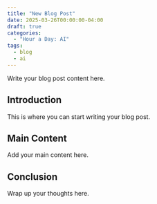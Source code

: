 ```yaml
---
title: "New Blog Post"
date: 2025-03-26T00:00:00-04:00
draft: true
categories:
  - "Hour a Day: AI"
tags:
  - blog
  - ai
---
```


Write your blog post content here.

<!--more-->

## Introduction

This is where you can start writing your blog post.

## Main Content

Add your main content here.

## Conclusion

Wrap up your thoughts here.
